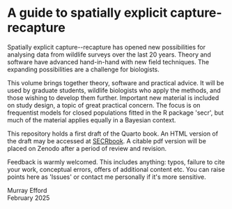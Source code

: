 # A guide to spatially explicit capture-recapture

Spatially explicit capture--recapture has opened new possibilities for analysing 
data from wildlife surveys over the last 20 years. Theory and software have advanced 
hand-in-hand with new field techniques. The expanding possibilities are a challenge 
for biologists. 

This volume brings together theory, software and practical advice. It will be used 
by graduate students, wildlife biologists who apply the methods, 
and those wishing to develop them further. Important new material is included 
on study design, a topic of great practical concern. The focus is on 
frequentist models for closed populations fitted in the R package 'secr', but 
much of the material applies equally in a Bayesian context.

This repository holds a first draft of the Quarto book. An HTML version of the 
draft may be accessed at [SECRbook](https://murray.efford.github.io/SECRbook). 
A citable pdf version will be placed on Zenodo after a period of review and revision.

Feedback is warmly welcomed. This includes anything: typos, failure to cite 
your work, conceptual errors, offers of additional content etc. You can raise 
points here as 'Issues' or contact me personally if it's more sensitive.

Murray Efford  
February 2025
